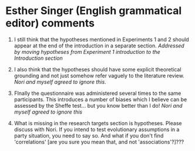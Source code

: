 Esther Singer (English grammatical editor) comments
===================================================

1. I still think that the hypotheses mentioned in Experiments 1 and 2 should appear at the end of the introduction in a separate section. *Addressed by moving hypotheses from Experiment 1 introduction to the Introduction section*

1. I also think that the hypotheses should have some explicit theoretical grounding and not just somehow refer vaguely to the literature review. *Nori and myself agreed to ignore this*.

1. FInally the questionnaire was administered several times to the same participants.
 This introduces a number of biases which I believe can be assessed by the Sheffe test... but you know better than I do! *Nori and myself agreed to ignore this*

1. What is missing in the research targets section is hypotheses.
Please discuss with Nori.
If you intend to test evolutionary assumptions in a party situation, you need to say so.
And what if you don't find 'correlations' [are you sure you mean that, and not 'associations'?]???
